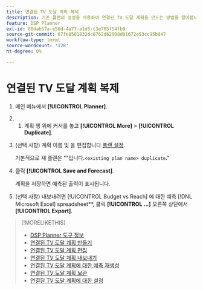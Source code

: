 ```yaml
---
title: 연결된 TV 도달 계획 복제
description: 기존 플랜의 설정을 사용하여 연결된 TV 도달 계획을 만드는 방법을 알아봅니다.
feature: DSP Planner
exl-id: 80dab57a-e56d-4a77-a1d5-c3e705f54fb9
source-git-commit: 67fe8581832dc0762d62908d01672e53cc95b847
workflow-type: tm+mt
source-wordcount: '128'
ht-degree: 0%

---
```


# 연결된 TV 도달 계획 복제

1. 메인 메뉴에서 **[!UICONTROL Planner]**.

1. 
   1. 계획 행 위에 커서를 놓고 **[!UICONTROL More]** > **[!UICONTROL Duplicate]**.

1. (선택 사항) 계획 이름 및 을 편집합니다 [플랜 설정](planner-settings.md).

   기본적으로 새 플랜은 &quot;&quot;입니다.`<existing plan name> duplicate`.&quot;

1. 클릭 **[!UICONTROL Save and Forecast]**.

   계획을 저장하면 예측된 출력이 표시됩니다.

1. (선택 사항) 내보내려면 [!UICONTROL Budget vs Reach] 에 대한 예측 [!DNL Microsoft Excel] spreadsheet**, 클릭 **[!UICONTROL ...]** 오른쪽 상단에서 **[!UICONTROL Export]**.

>[!MORELIKETHIS]
>
>* [DSP Planner 도구 정보](planner-about.md)
>* [연결된 TV 도달 계획 만들기](planner-create.md)
>* [연결된 TV 도달 계획 편집](planner-edit.md)
>* [연결된 TV 도달 계획 내보내기](planner-export.md)
>* [연결된 TV 도달 계획에 대한 예측 재생성](planner-forecast.md)
>* [연결된 TV 도달 계획 보관](planner-archive.md)
>* [연결된 TV 도달 계획에 대한 설정](planner-settings.md)
